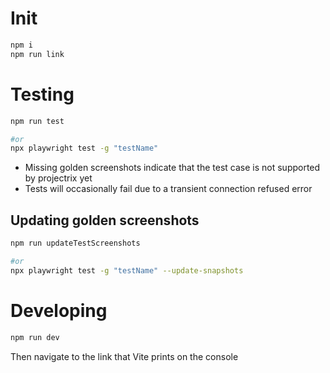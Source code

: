 # Init

```bash
npm i
npm run link
```

# Testing

```bash
npm run test

#or
npx playwright test -g "testName"
```

- Missing golden screenshots indicate that the test case is not supported by projectrix yet
- Tests will occasionally fail due to a transient connection refused error

## Updating golden screenshots

```bash
npm run updateTestScreenshots

#or
npx playwright test -g "testName" --update-snapshots
```

# Developing

```bash
npm run dev
```

Then navigate to the link that Vite prints on the console
